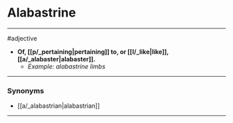 # Alabastrine
---
#adjective
- **Of, [[p/_pertaining|pertaining]] to, or [[l/_like|like]], [[a/_alabaster|alabaster]].**
	- _Example: alabastrine limbs_
---
### Synonyms
- [[a/_alabastrian|alabastrian]]
---
